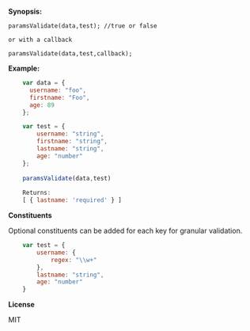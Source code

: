 

**Synopsis:**
    
    paramsValidate(data,test); //true or false
    
    or with a callback
    
    paramsValidate(data,test,callback);


**Example:**
```javascript
    var data = {
      username: "foo",
      firstname: "Foo",
      age: 89
    };

    var test = {
        username: "string",
        firstname: "string",
        lastname: "string",
        age: "number"
    };
    
    paramsValidate(data,test)
    
    Returns:
    [ { lastname: 'required' } ]
```
**Constituents**

Optional constituents can be added for each key for granular validation.

```javascript
    var test = {
        username: {
            regex: "\\w+"
        },
        lastname: "string",
        age: "number"
    }
```


**License**

MIT